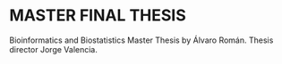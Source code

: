 # MASTER FINAL THESIS
Bioinformatics and Biostatistics Master Thesis by Álvaro Román. Thesis director Jorge Valencia.
